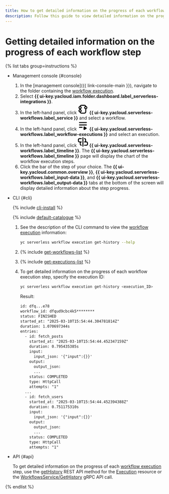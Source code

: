 ```yaml
---
title: How to get detailed information on the progress of each workflow step
description: Follow this guide to view detailed information on the progress of each {{ sw-full-name }} workflow step.
---
```


# Getting detailed information on the progress of each workflow step

{% list tabs group=instructions %}

- Management console {#console}

  1. In the [management console]({{ link-console-main }}), navigate to the folder containing the [workflow execution](../../../concepts/workflows/execution.md).
  1. Select **{{ ui-key.yacloud.iam.folder.dashboard.label_serverless-integrations }}**.
  1. In the left-hand panel, click ![image](../../../../_assets/console-icons/graph-node.svg) **{{ ui-key.yacloud.serverless-workflows.label_service }}** and select a workflow.
  1. In the left-hand panel, click ![image](../../../../_assets/console-icons/bars-play.svg) **{{ ui-key.yacloud.serverless-workflows.label_workflow-executions }}** and select an execution.
  1. In the left-hand panel, click ![image](../../../../_assets/console-icons/timeline.svg) **{{ ui-key.yacloud.serverless-workflows.label_timeline }}**. The **{{ ui-key.yacloud.serverless-workflows.label_timeline }}** page will display the chart of the workflow execution steps.
  1. Click the bar of the step of your choice. The **{{ ui-key.yacloud.common.overview }}**, **{{ ui-key.yacloud.serverless-workflows.label_input-data }}**, and **{{ ui-key.yacloud.serverless-workflows.label_output-data }}** tabs at the bottom of the screen will display detailed information about the step progress.

- CLI {#cli}

  {% include [cli-install](../../../../_includes/cli-install.md) %}

  {% include [default-catalogue](../../../../_includes/default-catalogue.md) %}

  1. See the description of the CLI command to view the [workflow execution](../../../concepts/workflows/execution.md) information:

      ```bash
      yc serverless workflow execution get-history --help
      ```

  1. {% include [get-workflows-list](../../../../_includes/serverless-integrations/get-workflows-list.md) %}
  1. {% include [get-executions-list](../../../../_includes/serverless-integrations/get-executions-list.md) %}
  1. To get detailed information on the progress of each workflow execution step, specify the execution ID:

      ```bash
      yc serverless workflow execution get-history <execution_ID>
      ```

      Result:

      ```text
      id: dfq...e78
      workflow_id: dfqud9cbc4k5********
      status: FINISHED
      started_at: "2025-03-10T15:54:44.304781814Z"
      duration: 1.070697344s
      entries:
        - id: fetch_posts
          started_at: "2025-03-10T15:54:44.452347159Z"
          duration: 0.795435385s
          input:
            input_json: '{"input":{}}'
          output:
            output_json:
            ...
          status: COMPLETED
          type: HttpCall
          attempts: "1"
        ...
        - id: fetch_users
          started_at: "2025-03-10T15:54:44.452394388Z"
          duration: 0.751175310s
          input:
            input_json: '{"input":{}}'
          output:
            output_json:
            ...
          status: COMPLETED
          type: HttpCall
          attempts: "1"
      ```

- API {#api}

  To get detailed information on the progress of each [workflow execution](../../../concepts/workflows/execution.md) step, use the [getHistory](../../../../serverless-integrations/workflows/api-ref/Execution/getHistory.md) REST API method for the [Execution](../../../../serverless-integrations/workflows/api-ref/Execution/index.md) resource or the [WorkflowsService/GetHistory](../../../../serverless-integrations/workflows/api-ref/grpc/Execution/getHistory.md) gRPC API call.

{% endlist %}